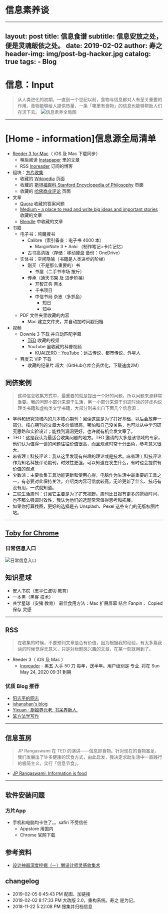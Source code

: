 # 信息素养谈
---
layout:     post
title:      信息食谱
subtitle:   信息安放之处，便是灵魂皈依之处。
date:       2019-02-02
author:     寿之
header-img: img/post-bg-hacker.jpg
catalog: true
tags:
    - Blog
---
# 信息：Input
> 从人类进化的初期，一直到一个世纪以前，食物与信息都对人有至关重要的作用。食物能够给人提供热量，一条「哪里有食物」的信息也能够帮助人们存活下去。
![信息素养全局图](https://ws2.sinaimg.cn/large/006tNc79ly1fzvnqqp3qsj317h0u0tke.jpg)
*****
# [Home - information]信息源全局清单

- [Reeder 3 for Mac](http://reederapp.com/mac/)（ iOS 及 Mac 下载同步）
	- 稍后阅读 [Instapaper](https://www.instapaper.com) 里的文章
	- RSS [Inoreader](https://www.inoreader.com) 订阅的博客
- 组块：[方片收集](http://funp.in/about#)
	- 收藏的 [Wikipedia](https://www.wikipedia.org/) 页面
	- 收藏的 [斯坦福百科 Stanford Encyclopedia of Philosophy](https://plato.stanford.edu/) 页面
	- 收藏的 [哈佛商业评论](http://www.hbrchina.org/) 页面
- 文章
	- [Quora](https://www.quora.com/) 收藏的答案问题
	- [Medium – a place to read and write big ideas and important stories](https://medium.com/) 收藏的文章
	- [Blendle](https://blendle.com) 中收藏的文章
- 书籍
	- 电子书：鸠魔搜书
		- Calibre（索引备查：电子书 4000 本）
			- MarginNote 3 + Anki （制作笔记+卡片记忆）
		- 古书高清版（存储：移动硬盘 备份：OneDrive）
	- 实体书：空间隐喻（书籍是人类进步的阶梯）
		- 刚买（不是那么重要的）书
			- 书屋（二手书市场 按斤）
		- 传承（通天书架 及 进步阶梯）
			- 开智正典 百本
			- 千书项目
			- 中信书局 杂志（多抓鱼）
				- 知日
				- 知中
	- PDF 文件夹里收藏的内容
		- Mac 建立文件夹，并自动加时间戳归档
- 视频
	- Downie 3 下载 并自动匹配字幕
		- [TED](www.ted.com) 收藏的视频
		- YouTube 里收藏的科普视频
			- [KUAIZERO - YouTube](https://www.youtube.com/channel/UCMUnInmOkrWN4gof9KlhNmQ)：远古传说、都市传说、外星人
	- 百度云 VIP 下载
		- 收藏的纪录片 超大（GitHub仓库会员优化，下载速度2M）

## 同侪案例
> 这种信息收集方式中，最重要的就是提出一个好的问题，所以问题来源非常重要。我的问题小部分来源于生活，另一小部分来源于消遣时读的非虚构说理类书籍和虚构类文学书籍，大部分则来出自下面几个信息源：
- 学科和研究领域内的几本核心期刊：阅读这些是为了打好基础，以后会放弃一部分。核心期刊的文章大多价值很高，哪怕和自己没关系，也可以从中学习研究思路和实验设计；能找到漏洞更好，也许就有机会发文章了。
- TED：这是我认为最适合收集问题的地方。TED 邀请的大多是该领域的专家，他们认为值得一谈的问题往往价值很高，而且观点时常十分出色，参考意义很大。
- 麻省理工科技评论：我从这里发现有兴趣的理论或是技术。麻省理工科技评论作为知名科技评论期刊，时效性更强，可以知道在发生什么，有时也会提供有价值的观点
- 少数派：主要收集工具功能更新和使用心得。电脑作为生活中最重要的工具之一，有必要对此保持关注。介绍类内容可信度较高，无论更新了什么、技巧有没有用，一试就知道。
- 三联生活周刊：订阅它主要是为了扩充视野。周刊比日报有更多的撰稿时间，也不那么强调时效性，我认为他们的选题常常值得思考和拓展。
- 如果你打算找图，更好的选择是去 Unsplash、Pexel 这些专门的无版权图片站。
******
## [Toby for Chrome](https://chrome.google.com/webstore/detail/toby-for-chrome/hddnkoipeenegfoeaoibdmnaalmgkpip)
### 日常信息入口
![日常信息入口](https://ws4.sinaimg.cn/large/006tNc79ly1fzvq3fnlysj30io0m6q4z.jpg)

## 知识星球
- 安人书院（志平仁波切 教育）
- 一本黑（黑客 技术）
- 共学星球（安猪 教育）
最佳食用方法：Mac 扩展屏幕 结合 Fanpin 、Copied 保存 灵感
*****
## RSS
> 在收集的时候，不要预判文章是否有价值，因为根据我的经验，有太多篇我读的时候觉得无意义，只是对标题感兴趣的文章，在某一刻就用到了。
- Reeder 3（ iOS 及 Mac ） 
	- [Inoreader](https://www.inoreader.com)
        	- 黑五 入手 50 刀 每年，送半年。用户级别是 专业. 将在 Sun May 24, 2020 09:31 到期
### 优质 Blog 推荐
- [阳志平的网志](https://www.yangzhiping.com/)
- [ishanshan's blog](https://ishanshan.im/)
- [Yixuan · 厨娘界元老, 书呆界新人.](https://yixuan.li/)
- [笨方法学写作](https://www.cnfeat.com/)
******
## 信息茧房
> JP Rangaswami 在 TED 的演讲——信息即食物。针对现在的食物富足，我们发展出了许多健康的饮食方式，由此启发，我决定求助生活中一直践行的极简主义，实行「信息节食」。
- [JP Rangaswami: Information is food](https://www.ted.com/talks/jp_rangaswami_information_is_food)
*****
## 软件安装问题
### 方片App 
- 手机和电脑均卡住了。。safiri 不受信任
	- Appstore 用国内
	- Chrome 官网下载
## 参考资料
- [设计神器深度挖掘（一）懒设计师灵感收集术](https://www.zcool.com.cn/article/ZNDIzMzA4.html)
## changelog
- 2019-02-05 6:45:43 PM 配图、加链接
- 2019-02-02 8:17:33 PM 大改版 2.0，重构系统。寿之 是为记。
- 2018-11-22 5:22:08 PM 搜集并归档信息





